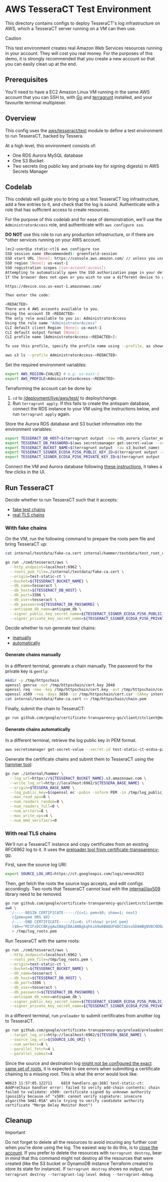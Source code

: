 # AWS TesseraCT Test Environment

This directory contains configs to deploy TesseraCT's log infrastructure on AWS,
which a TesseraCT server running on a VM can then use.

> [!CAUTION]
> 
> This test environment creates real Amazon Web Services resources running in your account. They will cost you real money. For the purposes of this demo, it is strongly recommended that you create a new account so that you can easily clean up at the end.

## Prerequisites

You'll need to have a EC2 Amazon Linux VM running in the same AWS account that you can SSH to,
with [Go](https://go.dev/doc/install) and 
[terragrunt](https://terragrunt.gruntwork.io/docs/getting-started/install/) 
installed, and your favourite terminal multiplexer.

## Overview

This config uses the [aws/tesseract/test](/deployment/modules/aws/tesseract/test) module to
define a test environment to run TesseraCT, backed by Tessera.

At a high level, this environment consists of:
- One RDS Aurora MySQL database
- One S3 Bucket
- Two secrets (log public key and private key for signing digests) in AWS Secrets Manager

## Codelab

This codelab will guide you to bring up a test TesseraCT log infrastructure, add
a few entries to it, and check that the log is sound.  Authenticate with a role
that has sufficient access to create resources.

For the purpose of this codelab and for ease of demonstration, we'll use the
`AdministratorAccess` role, and authenticate with `aws configure sso`.

**DO NOT** use this role to run any production infrastructure, or if there are
*other services running on your AWS account.

```sh
[ec2-user@ip static-ct]$ aws configure sso
SSO session name (Recommended): greenfield-session
SSO start URL [None]: https://console.aws.amazon.com/ // unless you use a custom signin console
SSO region [None]: us-east-1
SSO registration scopes [sso:account:access]:
Attempting to automatically open the SSO authorization page in your default browser.
If the browser does not open or you wish to use a different device to authorize this request, open the following URL:

https://device.sso.us-east-1.amazonaws.com/

Then enter the code:

<REDACTED>
There are 4 AWS accounts available to you.
Using the account ID <REDACTED>
The only role available to you is: AdministratorAccess
Using the role name "AdministratorAccess"
CLI default client Region [None]: us-east-1
CLI default output format [None]:
CLI profile name [AdministratorAccess-<REDACTED>]:

To use this profile, specify the profile name using --profile, as shown:

aws s3 ls --profile AdministratorAccess-<REDACTED>
```

Set the required environment variables:

```bash
export AWS_REGION={VALUE} # e.g: us-east-1
export AWS_PROFILE=AdministratorAccess-<REDACTED>
```

Terraforming the account can be done by:
  1. `cd` to [/deployment/live/aws/test/](/deployment/live/aws/test/) to deploy/change.
  2. Run `terragrunt apply`. If this fails to create the antispam database,
  connect the RDS instance to your VM using the instructions below, and run
  `terragrunt apply` again.
  
Store the Aurora RDS database and S3 bucket information into the environment variables:

```sh
export TESSERACT_DB_HOST=$(terragrunt output -raw rds_aurora_cluster_endpoint)
export TESSERACT_DB_PASSWORD=$(aws secretsmanager get-secret-value --secret-id $(terragrunt output -json rds_aurora_cluster_master_user_secret | jq --raw-output .[0].secret_arn) --query SecretString --output text | jq --raw-output .password)
export TESSERACT_BUCKET_NAME=$(terragrunt output -raw s3_bucket_name)
export TESSERACT_SIGNER_ECDSA_P256_PUBLIC_KEY_ID=$(terragrunt output -raw ecdsa_p256_public_key_id)
export TESSERACT_SIGNER_ECDSA_P256_PRIVATE_KEY_ID=$(terragrunt output -raw ecdsa_p256_private_key_id)
```

Connect the VM and Aurora database following [these instructions](https://docs.aws.amazon.com/AWSEC2/latest/UserGuide/tutorial-ec2-rds-option1.html#option1-task3-connect-ec2-instance-to-rds-database), it takes a few clicks in the UI.

## Run TesseraCT

<!-- Try and keep in sync as much as possible with ../../gcp/test/README.md
There are enough differences for now to justify to keep them distinct -->

Decide whether to run TesseraCT such that it accepts:

- [fake test chains](#with-fake-chains)
- [real TLS chains](#with-real-tls-chains)

### With fake chains

On the VM, run the following command to prepare the roots pem file and bring TesseraCT up:

```bash
cat internal/testdata/fake-ca.cert internal/hammer/testdata/test_root_ca_cert.pem > /tmp/fake_log_roots.pem
```

```bash
go run ./cmd/tesseract/aws \
  --http_endpoint=localhost:6962 \
  --roots_pem_file=./internal/testdata/fake-ca.cert \
  --origin=test-static-ct \
  --bucket=${TESSERACT_BUCKET_NAME} \
  --db_name=tesseract \
  --db_host=${TESSERACT_DB_HOST} \
  --db_port=3306 \
  --db_user=tesseract \
  --db_password=${TESSERACT_DB_PASSWORD} \
  --antispam_db_name=antispam_db \
  --signer_public_key_secret_name=${TESSERACT_SIGNER_ECDSA_P256_PUBLIC_KEY_ID} \
  --signer_private_key_secret_name=${TESSERACT_SIGNER_ECDSA_P256_PRIVATE_KEY_ID}
```

Decide whether to run generate test chains:

- [manually](#generate-chains-manually)
- [automatically](#generate-chains-automatically)

#### Generate chains manually

In a different terminal, generate a chain manually. The password for the private key is `gently`:

```bash
mkdir -p /tmp/httpschain
openssl genrsa -out /tmp/httpschain/cert.key 2048
openssl req -new -key /tmp/httpschain/cert.key -out /tmp/httpschain/cert.csr -config=internal/testdata/fake-ca.cfg
openssl x509 -req -days 3650 -in /tmp/httpschain/cert.csr -CAkey internal/testdata/fake-ca.privkey.pem -CA internal/testdata/fake-ca.cert -outform pem -out /tmp/httpschain/chain.pem -provider legacy -provider default
cat internal/testdata/fake-ca.cert >> /tmp/httpschain/chain.pem
```

Finally, submit the chain to TesseraCT:

```bash
go run github.com/google/certificate-transparency-go/client/ctclient@master upload --cert_chain=/tmp/httpschain/chain.pem --skip_https_verify --log_uri=http://localhost:6962/test-static-ct
```

#### Generate chains automatically

In a different terminal, retrieve the log public key in PEM format.

```bash
aws secretsmanager get-secret-value --secret-id test-static-ct-ecdsa-p256-public-key --query SecretString --output text > /tmp/log_public_key.pem
```

Generate the certificate chains and submit them to TesseraCT using the [hammer tool](/internal/hammer/README.md):

```bash
go run ./internal/hammer \
  --log_url=https://${TESSERACT_BUCKET_NAME}.s3.amazonaws.com \
  --write_log_url=http://localhost:6962/${TESSERA_BASE_NAME} \
  --origin=$TESSERA_BASE_NAME \
  --log_public_key=$(openssl ec -pubin -inform PEM -in /tmp/log_public_key.pem -outform der | base64 -w 0) \
  --max_read_ops=0 \
  --num_readers_random=0 \
  --num_readers_full=0 \
  --num_writers=8 \
  --max_write_ops=4 \
  --num_mmd_verifiers=0
```

### With real TLS chains

We'll run a TesseraCT instance and copy certificates from an existing RFC6962
log to it.  It uses the [preloader tool from certificate-transparency-go](https://github.com/google/certificate-transparency-go/blob/master/preload/preloader/preloader.go).

First, save the source log URI:

```bash
export SOURCE_LOG_URI=https://ct.googleapis.com/logs/xenon2022
```

Then, get fetch the roots the source logs accepts, and edit configs accordingly.
Two roots that TesseraCT cannot load with the [internal/lax509](/internal/lax509/)
library need to be removed.

```bash
go run github.com/google/certificate-transparency-go/client/ctclient@master get-roots --log_uri=${SRC_LOG_URI} --text=false | \
awk \
  '/-----BEGIN CERTIFICATE-----/{c=1; pem=$0; show=1; next}
   c{pem=pem ORS $0}
   /-----END CERTIFICATE-----/{c=0; if(show) print pem}
   ($0=="MIIFxDCCBKygAwIBAgIBAzANBgkqhkiG9w0BAQUFADCCAUsxGDAWBgNVBC0DDwBT"||$0=="MIIFVjCCBD6gAwIBAgIQ7is969Qh3hSoYqwE893EATANBgkqhkiG9w0BAQUFADCB"){show=0}' \
   > /tmp/log_roots.pem
```

Run TesseraCT with the same roots:

```bash
go run ./cmd/tesseract/aws \
  --http_endpoint=localhost:6962 \
  --roots_pem_file=/tmp/log_roots.pem \
  --origin=test-static-ct \
  --bucket=${TESSERACT_BUCKET_NAME} \
  --db_name=tesseract \
  --db_host=${TESSERACT_DB_HOST} \
  --db_port=3306 \
  --db_user=tesseract \
  --db_password=${TESSERACT_DB_PASSWORD} \
  --antispam_db_name=antispam_db \
  --signer_public_key_secret_name=${TESSERACT_SIGNER_ECDSA_P256_PUBLIC_KEY_ID} \
  --signer_private_key_secret_name=${TESSERACT_SIGNER_ECDSA_P256_PRIVATE_KEY_ID}
```

In a different terminal, run `preloader` to submit certificates from another log to TesseraCT.

```bash
go run github.com/google/certificate-transparency-go/preload/preloader@master \
  --target_log_uri=http://localhost:6962/${TESSERA_BASE_NAME} \
  --source_log_uri=${SOURCE_LOG_URI} \
  --num_workers=8 \
  --parallel_fetch=4 \
  --parallel_submit=4
```

Since the source and destination log [might not be configured the exact same set of roots](/internal/lax509/README.md#Chains), it is expected to see errors when submitting a certificate chaining to a missing root. This is what the error would look like:

```
W0623 11:57:05.122711    6819 handlers.go:168] test-static-ct: AddPreChain handler error: failed to verify add-chain contents: chain failed to validate: x509: certificate signed by unknown authority (possibly because of "x509: cannot verify signature: insecure algorithm SHA1-RSA" while trying to verify candidate authority certificate "Merge Delay Monitor Root")
```

## Cleanup

> [!IMPORTANT]  
> Do not forget to delete all the resources to avoid incuring any further cost
> when you're done using the log. The easiest way to do this, is to [close the account](https://docs.aws.amazon.com/accounts/latest/reference/manage-acct-closing.html).
> If you prefer to delete the resources with `terragrunt destroy`, bear in mind
> that this command might not destroy all the resources that were created (like
> the S3 bucket or DynamoDB instance Terraform created to store its state for
> instance). If `terragrunt destroy` shows no output, run
> `terragrunt destroy --terragrunt-log-level debug --terragrunt-debug`.

<!-- TODO: add fsck instructions -->

